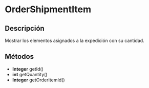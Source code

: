 # OrderShipmentItem

## Descripción

Mostrar los elementos asignados a la expedición con su cantidad.

## Métodos

- **Integer** getId()
- **int** getQuantity()
- **Integer** getOrderItemId()
